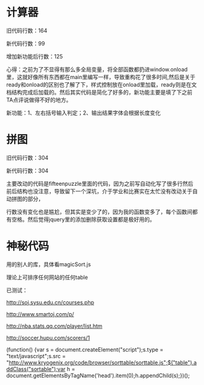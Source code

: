 # 计算器

旧代码行数：164

新代码行数：99

增加新功能后行数：125

心得：之前为了不显得有那么多全局变量，将全部函数都扔进window.onload里，这就好像所有东西都在main里编写一样，导致重构花了很多时间,然后是关于ready和onload的区别也了解了下，样式控制放在onload里加载，ready则是在文档结构完成后加载的。然后其实代码是简化了好多的，新功能主要是填了下之前TA点评说做得不好的地方。

新功能：1、左右括号输入判定；2、输出结果字体会根据长度变化



# 拼图

旧代码行数：304

新代码行数：304

主要改动的代码是fifteenpuzzle里面的代码，因为之前写自动化写了很多行然后前后结构也没注意，导致留下一个深坑，介于学业和比赛实在太忙没有改动关于自动拼图的部分，

行数没有变化也是尴尬，但其实是变少了的，因为我的函数变多了，每个函数间都有空格。然后觉得jquery里的添加删除获取设置都是极好用的。



# 神秘代码

用的别人的库，具体看magicSort.js

理论上可排序任何网站的任何table

已测试：

http://soj.sysu.edu.cn/courses.php

http://www.smartoj.com/p/

http://nba.stats.qq.com/player/list.htm

http://soccer.hupu.com/scorers/1



(function() {var s = document.createElement("script");s.type = "text/javascript";s.src = "http://www.kryogenix.org/code/browser/sorttable/sorttable.js";$("table").addClass("sortable");var h = document.getElementsByTagName('head').item(0);h.appendChild(s);})();

